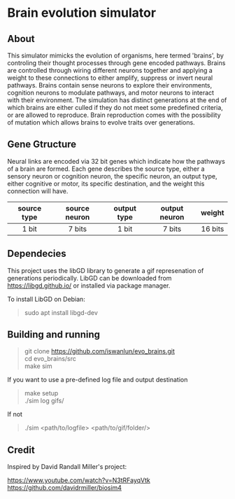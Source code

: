 
# Brain evolution simulator #

## About ##

This simulator mimicks the evolution of organisms, here termed 'brains', by controling their thought processes through gene encoded pathways. Brains are controlled through wiring different neurons together and applying a weight to these connections to either amplify, suppress or invert neural pathways. Brains contain sense neurons to explore their environments, cognition neurons to modulate pathways, and motor neurons to interact with their environment. The simulation has distinct generations at the end of which brains are either culled if they do not meet some predefined criteria, or are allowed to reproduce. Brain reproduction comes with the possibility of mutation which allows brains to evolve traits over generations.

## Gene Gtructure ##

Neural links are encoded via 32 bit genes which indicate how the pathways of a brain are formed. Each gene describes the source type, either a sensory neuron or cognition neuron, the specific neuron, an output type, either cognitive or motor, its specific destination, and the weight this connection will have.

| source type | source neuron | output type | output neuron |  weight |
|:-----------:|:-------------:|:-----------:|:-------------:|:-------:|
| 1 bit       | 7 bits        | 1 bit       | 7 bits        | 16 bits |

## Dependecies ##

This project uses the libGD library to generate a gif represenation of generations periodically. LibGD can be downloaded from https://libgd.github.io/ or installed via package manager.

To install LibGD on Debian:

> sudo apt install libgd-dev

## Building and running ##

> git clone https://github.com/iswanlun/evo_brains.git \
> cd evo_brains/src \
> make sim 

If you want to use a pre-defined log file and output destination 
> make setup \
> ./sim log gifs/ 

If not 
> ./sim <path/to/logfile> <path/to/gif/folder/> 

## Credit ##

Inspired by David Randall Miller's project:  

https://www.youtube.com/watch?v=N3tRFayqVtk \
https://github.com/davidrmiller/biosim4

